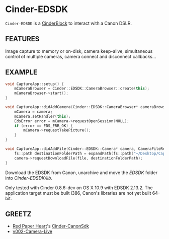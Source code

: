 # Cinder-EDSDK
`Cinder-EDSDK` is a [CinderBlock](http://libcinder.org/) to interact with a Canon DSLR.

## FEATURES
Image capture to memory or on-disk, camera keep-alive, simultaneous control of multiple cameras, camera connect and disconnect callbacks…

## EXAMPLE
```C++
void CaptureApp::setup() {
    mCameraBrowser = Cinder::EDSDK::CameraBrowser::create(this);
    mCameraBrowser->start();
}

void CaptureApp::didAddCamera(Cinder::EDSDK::CameraBrowser* cameraBrowser, Cinder::EDSDK::CameraRef camera) {
    mCamera = camera;
    mCamera.setHandler(this);
    EdsError error = mCamera->requestOpenSession(NULL);
    if (error == EDS_ERR_OK) {
        mCamera->requestTakePicture();
    }
}

void CaptureApp::didAddFile(Cinder::EDSDK::Camera* camera, CameraFileRef file) {
    fs::path destinationFolderPath = expandPath(fs::path("~/Desktop/Captures"));
    camera->requestDownloadFile(file, destinationFolderPath);
}
```

Download the EDSDK from Canon, unarchive and move the _EDSDK_ folder into _Cinder-EDSDK/lib_.

Only tested with Cinder 0.8.6-dev on OS X 10.9 with EDSDK 2.13.2. The application target must be built i386, Canon's libraries are not yet built 64-bit.

## GREETZ
- [Red Paper Heart](http://www.redpaperheart.com)'s [Cinder-CanonSdk](https://github.com/redpaperheart/Cinder-CanonSdk)
- [v002-Camera-Live](https://github.com/v002/v002-Camera-Live)
